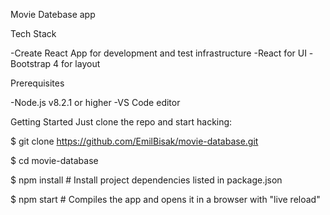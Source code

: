 Movie Datebase app

Tech Stack

-Create React App for development and test infrastructure -React for UI -Bootstrap 4 for layout

Prerequisites

-Node.js v8.2.1 or higher
-VS Code editor

Getting Started Just clone the repo and start hacking:

$ git clone https://github.com/EmilBisak/movie-database.git

$ cd movie-database

$ npm install # Install project dependencies listed in package.json

$ npm start # Compiles the app and opens it in a browser with "live reload"